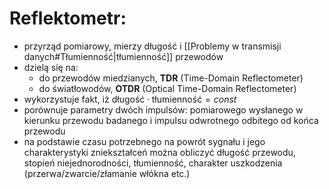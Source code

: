 # Reflektometr:

- przyrząd pomiarowy, mierzy długość i [[Problemy w transmisji danych#Tłumienność|tłumienność]] przewodów
- dzielą się na:
	- do przewodów miedzianych, **TDR** (Time-Domain Reflectometer)
	- do światłowodów, **OTDR** (Optical Time-Domain Reflectometer)
- wykorzystuje fakt, iż $\text{długość} \cdot \text{tłumienność} = const$
- porównuje parametry dwóch impulsów: pomiarowego wysłanego w kierunku przewodu badanego i impulsu odwrotnego odbitego od końca przewodu
- na podstawie czasu potrzebnego na powrót sygnału i jego charakterystyki zniekształceń można obliczyć długość przewodu, stopień niejednorodności, tłumienność, charakter uszkodzenia (przerwa/zwarcie/złamanie włókna etc.)